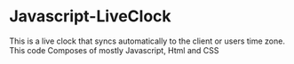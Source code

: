 # Javascript-LiveClock
This is a live clock that syncs automatically to the client or users time  zone. This code Composes of mostly Javascript, Html and  CSS
